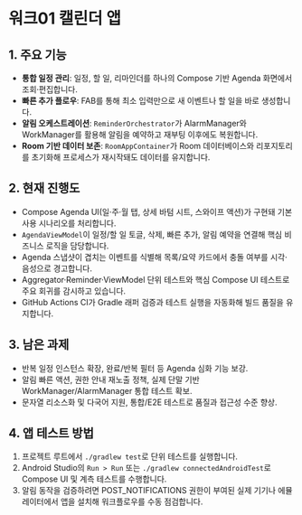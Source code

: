 # 워크01 캘린더 앱

## 1. 주요 기능
- **통합 일정 관리**: 일정, 할 일, 리마인더를 하나의 Compose 기반 Agenda 화면에서 조회·편집합니다.
- **빠른 추가 플로우**: FAB를 통해 최소 입력만으로 새 이벤트나 할 일을 바로 생성합니다.
- **알림 오케스트레이션**: `ReminderOrchestrator`가 AlarmManager와 WorkManager를 활용해 알림을 예약하고 재부팅 이후에도 복원합니다.
- **Room 기반 데이터 보존**: `RoomAppContainer`가 Room 데이터베이스와 리포지토리를 초기화해 프로세스가 재시작돼도 데이터를 유지합니다.

## 2. 현재 진행도
- Compose Agenda UI(일·주·월 탭, 상세 바텀 시트, 스와이프 액션)가 구현돼 기본 사용 시나리오를 처리합니다.
- `AgendaViewModel`이 일정/할 일 토글, 삭제, 빠른 추가, 알림 예약을 연결해 핵심 비즈니스 로직을 담당합니다.
- Agenda 스냅샷이 겹치는 이벤트를 식별해 목록/요약 카드에서 충돌 여부를 시각·음성으로 경고합니다.
- Aggregator·Reminder·ViewModel 단위 테스트와 핵심 Compose UI 테스트로 주요 회귀를 감시하고 있습니다.
- GitHub Actions CI가 Gradle 래퍼 검증과 테스트 실행을 자동화해 빌드 품질을 유지합니다.

## 3. 남은 과제
- 반복 일정 인스턴스 확장, 완료/반복 필터 등 Agenda 심화 기능 보강.
- 알림 빠른 액션, 권한 안내 재노출 정책, 실제 단말 기반 WorkManager/AlarmManager 통합 테스트 확보.
- 문자열 리소스화 및 다국어 지원, 통합/E2E 테스트로 품질과 접근성 수준 향상.

## 4. 앱 테스트 방법
1. 프로젝트 루트에서 `./gradlew test`로 단위 테스트를 실행합니다.
2. Android Studio의 `Run > Run` 또는 `./gradlew connectedAndroidTest`로 Compose UI 및 계측 테스트를 수행합니다.
3. 알림 동작을 검증하려면 POST_NOTIFICATIONS 권한이 부여된 실제 기기나 에뮬레이터에서 앱을 설치해 워크플로우를 수동 점검합니다.
